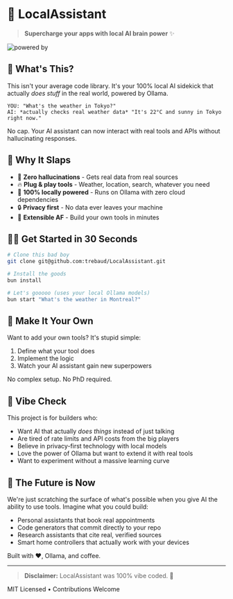 # 🧠 LocalAssistant

> **Supercharge your apps with local AI brain power** ✨

![powered by](https://img.shields.io/badge/powered%20by-Ollama-orange)

## 👀 What's This?

This isn't your average code library. It's your 100% local AI sidekick that actually *does stuff* in the real world, powered by Ollama.

```
YOU: "What's the weather in Tokyo?"
AI: *actually checks real weather data* "It's 22°C and sunny in Tokyo right now."
```

No cap. Your AI assistant can now interact with real tools and APIs without hallucinating responses.

## 🚀 Why It Slaps

- 💯 **Zero hallucinations** - Gets real data from real sources
- 🔥 **Plug & play tools** - Weather, location, search, whatever you need
- 🤯 **100% locally powered** - Runs on Ollama with zero cloud dependencies
- 🔒 **Privacy first** - No data ever leaves your machine
- 🔌 **Extensible AF** - Build your own tools in minutes

## 🏃‍♂️ Get Started in 30 Seconds

```bash
# Clone this bad boy
git clone git@github.com:trebaud/LocalAssistant.git

# Install the goods
bun install

# Let's gooooo (uses your local Ollama models)
bun start "What's the weather in Montreal?"
```

## 🧩 Make It Your Own

Want to add your own tools? It's stupid simple:

1. Define what your tool does
2. Implement the logic
3. Watch your AI assistant gain new superpowers

No complex setup. No PhD required.

## 🤝 Vibe Check

This project is for builders who:
- Want AI that actually *does things* instead of just talking
- Are tired of rate limits and API costs from the big players
- Believe in privacy-first technology with local models
- Love the power of Ollama but want to extend it with real tools
- Want to experiment without a massive learning curve

## 🔮 The Future is Now

We're just scratching the surface of what's possible when you give AI the ability to use tools. Imagine what you could build:

- Personal assistants that book real appointments
- Code generators that commit directly to your repo
- Research assistants that cite real, verified sources
- Smart home controllers that actually work with your devices

Built with ❤️, Ollama, and coffee.

---

> **Disclaimer:** LocalAssistant was 100% vibe coded. 🤖

MIT Licensed • Contributions Welcome
